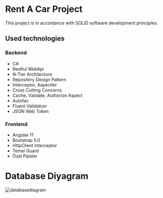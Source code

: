 
# Rent A Car Project
This project is in accordance with SOLID software development principles.

## Used technologies
 ### Backend
- C#
- Restful WebApi
- N-Tier Architecture
- Repository Design Pattern
- Interceptor, Aspectler
- Cross Cutting Concerns
- Cache, Validate, Authorize Aspect
- Autofac
- Fluent Validation
- JSON Web Token

 ### Frontend
- Angular 11
- Bootstrap 5.0
- HttpClient Interceptor
- Temel Guard
- Özel Pipeler

# Database Diyagram
![databasediagram](https://user-images.githubusercontent.com/61757062/115145336-b68a9100-a059-11eb-9ec9-c12951d7d58e.png)
